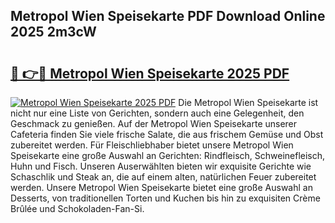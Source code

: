 ## Metropol Wien Speisekarte PDF Download Online 2025 2m3cW

# <h2><a href="http://gc7icg.nevu.top/?p=Metropol+Wien+Speisekarte">🔗 👉🔴 Metropol Wien Speisekarte 2025 PDF</a></h2>

[![Metropol Wien Speisekarte 2025 PDF](https://i.imgur.com/dBaPXMq.png)](http://gc7icg.nevu.top/?p=Metropol+Wien+Speisekarte)
Die Metropol Wien Speisekarte ist nicht nur eine Liste von Gerichten, sondern auch eine Gelegenheit, den Geschmack zu genießen. Auf der Metropol Wien Speisekarte unserer Cafeteria finden Sie viele frische Salate, die aus frischem Gemüse und Obst zubereitet werden. Für Fleischliebhaber bietet unsere Metropol Wien Speisekarte eine große Auswahl an Gerichten: Rindfleisch, Schweinefleisch, Huhn und Fisch. Unseren Auserwählten bieten wir exquisite Gerichte wie Schaschlik und Steak an, die auf einem alten, natürlichen Feuer zubereitet werden. Unsere Metropol Wien Speisekarte bietet eine große Auswahl an Desserts, von traditionellen Torten und Kuchen bis hin zu exquisiten Crème Brûlée und Schokoladen-Fan-Si.
